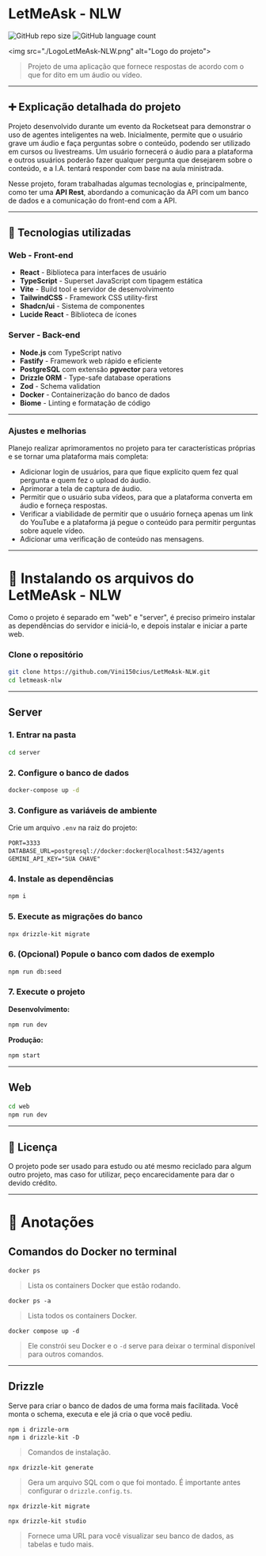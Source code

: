 # LetMeAsk - NLW

![GitHub repo size](https://img.shields.io/github/repo-size/Vini150cius/LetMeAsk-NLW?style=for-the-badge)
![GitHub language count](https://img.shields.io/github/languages/count/Vini150cius/LetMeAsk-NLW?style=for-the-badge)

<img src="./LogoLetMeAsk-NLW.png" alt="Logo do projeto"\>

> Projeto de uma aplicação que fornece respostas de acordo com o que for dito em um áudio ou vídeo.

-----

## ➕ Explicação detalhada do projeto

Projeto desenvolvido durante um evento da Rocketseat para demonstrar o uso de agentes inteligentes na web. Inicialmente, permite que o usuário grave um áudio e faça perguntas sobre o conteúdo, podendo ser utilizado em cursos ou livestreams. Um usuário fornecerá o áudio para a plataforma e outros usuários poderão fazer qualquer pergunta que desejarem sobre o conteúdo, e a I.A. tentará responder com base na aula ministrada.

Nesse projeto, foram trabalhadas algumas tecnologias e, principalmente, como ter uma **API Rest**, abordando a comunicação da API com um banco de dados e a comunicação do front-end com a API.

-----

## 🔧 Tecnologias utilizadas

### Web - Front-end

  - **React** - Biblioteca para interfaces de usuário
  - **TypeScript** - Superset JavaScript com tipagem estática
  - **Vite** - Build tool e servidor de desenvolvimento
  - **TailwindCSS** - Framework CSS utility-first
  - **Shadcn/ui** - Sistema de componentes
  - **Lucide React** - Biblioteca de ícones

### Server - Back-end

  - **Node.js** com TypeScript nativo
  - **Fastify** - Framework web rápido e eficiente
  - **PostgreSQL** com extensão **pgvector** para vetores
  - **Drizzle ORM** - Type-safe database operations
  - **Zod** - Schema validation
  - **Docker** - Containerização do banco de dados
  - **Biome** - Linting e formatação de código

-----

### Ajustes e melhorias

Planejo realizar aprimoramentos no projeto para ter características próprias e se tornar uma plataforma mais completa:

  - Adicionar login de usuários, para que fique explícito quem fez qual pergunta e quem fez o upload do áudio.
  - Aprimorar a tela de captura de áudio.
  - Permitir que o usuário suba vídeos, para que a plataforma converta em áudio e forneça respostas.
  - Verificar a viabilidade de permitir que o usuário forneça apenas um link do YouTube e a plataforma já pegue o conteúdo para permitir perguntas sobre aquele vídeo.
  - Adicionar uma verificação de conteúdo nas mensagens.

-----

# 🚀 Instalando os arquivos do LetMeAsk - NLW

Como o projeto é separado em "web" e "server", é preciso primeiro instalar as dependências do servidor e iniciá-lo, e depois instalar e iniciar a parte web.

### Clone o repositório

```bash
git clone https://github.com/Vini150cius/LetMeAsk-NLW.git
cd letmeask-nlw
```

-----

## Server

### 1\. Entrar na pasta

```bash
cd server
```

### 2\. Configure o banco de dados

```bash
docker-compose up -d
```

### 3\. Configure as variáveis de ambiente

Crie um arquivo `.env` na raiz do projeto:

```env
PORT=3333
DATABASE_URL=postgresql://docker:docker@localhost:5432/agents
GEMINI_API_KEY="SUA CHAVE"
```

### 4\. Instale as dependências

```bash
npm i
```

### 5\. Execute as migrações do banco

```bash
npx drizzle-kit migrate
```

### 6\. (Opcional) Popule o banco com dados de exemplo

```bash
npm run db:seed
```

### 7\. Execute o projeto

**Desenvolvimento:**

```bash
npm run dev
```

**Produção:**

```bash
npm start
```

-----

## Web

```bash
cd web
npm run dev
```

-----

## 📝 Licença

O projeto pode ser usado para estudo ou até mesmo reciclado para algum outro projeto, mas caso for utilizar, peço encarecidamente para dar o devido crédito.

-----

# 📖 Anotações

## Comandos do Docker no terminal

```shell
docker ps
```

> Lista os containers Docker que estão rodando.

```shell
docker ps -a
```

> Lista todos os containers Docker.

```shell
docker compose up -d
```

> Ele constrói seu Docker e o `-d` serve para deixar o terminal disponível para outros comandos.

-----

## Drizzle

Serve para criar o banco de dados de uma forma mais facilitada. Você monta o schema, executa e ele já cria o que você pediu.

```shell
npm i drizzle-orm
npm i drizzle-kit -D
```

> Comandos de instalação.

```shell
npx drizzle-kit generate
```

> Gera um arquivo SQL com o que foi montado. É importante antes configurar o `drizzle.config.ts`.

```shell
npx drizzle-kit migrate
```

```shell
npx drizzle-kit studio
```

> Fornece uma URL para você visualizar seu banco de dados, as tabelas e tudo mais.